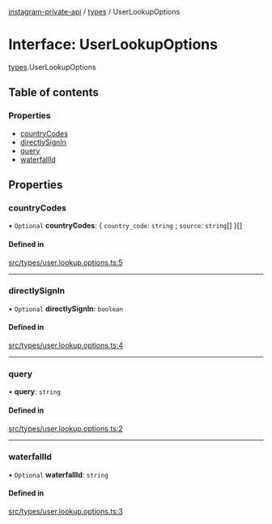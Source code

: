 [instagram-private-api](../../README.md) / [types](../../modules/types.md) / UserLookupOptions

# Interface: UserLookupOptions

[types](../../modules/types.md).UserLookupOptions

## Table of contents

### Properties

- [countryCodes](UserLookupOptions.md#countrycodes)
- [directlySignIn](UserLookupOptions.md#directlysignin)
- [query](UserLookupOptions.md#query)
- [waterfallId](UserLookupOptions.md#waterfallid)

## Properties

### countryCodes

• `Optional` **countryCodes**: { `country_code`: `string` ; `source`: `string`[]  }[]

#### Defined in

[src/types/user.lookup.options.ts:5](https://github.com/Nerixyz/instagram-private-api/blob/b3351b9/src/types/user.lookup.options.ts#L5)

___

### directlySignIn

• `Optional` **directlySignIn**: `boolean`

#### Defined in

[src/types/user.lookup.options.ts:4](https://github.com/Nerixyz/instagram-private-api/blob/b3351b9/src/types/user.lookup.options.ts#L4)

___

### query

• **query**: `string`

#### Defined in

[src/types/user.lookup.options.ts:2](https://github.com/Nerixyz/instagram-private-api/blob/b3351b9/src/types/user.lookup.options.ts#L2)

___

### waterfallId

• `Optional` **waterfallId**: `string`

#### Defined in

[src/types/user.lookup.options.ts:3](https://github.com/Nerixyz/instagram-private-api/blob/b3351b9/src/types/user.lookup.options.ts#L3)
